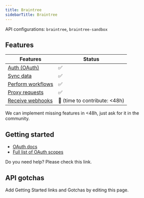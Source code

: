 ```yaml
---
title: Braintree
sidebarTitle: Braintree
---
```


API configurations: `braintree`, `braintree-sandbox`

## Features

| Features | Status |
| - | - |
| [Auth (OAuth)](/integrate/guides/authorize-an-api) | ✅ |
| [Sync data](/integrate/guides/sync-data-from-an-api) | ✅ |
| [Perform workflows](/integrate/guides/perform-workflows-with-an-api) | ✅ |
| [Proxy requests](/integrate/guides/proxy-requests-to-an-api) | ✅ |
| [Receive webhooks](/integrate/guides/receive-webhooks-from-an-api) | 🚫 (time to contribute: &lt;48h) |

We can implement missing features in &lt;48h, just ask for it in the community.

## Getting started

-   [OAuth docs](https://developer.paypal.com/braintree/docs/guides/extend/oauth/overview)
-   [Full list of OAuth scopes](https://developer.paypal.com/braintree/docs/guides/extend/oauth/reference#resource-oriented-oauth-scopes)

Do you need help? Please check this link.

## API gotchas

Add Getting Started links and Gotchas by editing this page.

